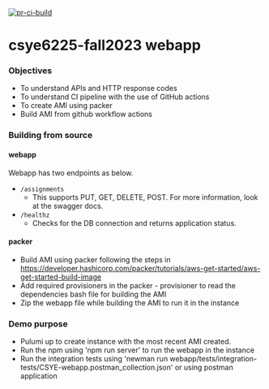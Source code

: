 [![pr-ci-build](https://github.com/neu-ramya/webapp/actions/workflows/pr_ci_build.yml/badge.svg)](https://github.com/neu-ramya/webapp/actions/workflows/pr_ci_build.yml)
# csye6225-fall2023 webapp

### Objectives

- To understand APIs and HTTP response codes
- To understand CI pipeline with the use of GitHub actions
- To create AMI using packer
- Build AMI from github workflow actions

### Building from source

#### webapp

Webapp has two endpoints as below.

- `/assignments`
  - This supports PUT, GET, DELETE, POST. For more information, look at the swagger docs.
- `/healthz`
  - Checks for the DB connection and returns application status.

#### packer

- Build AMI using packer following the steps in https://developer.hashicorp.com/packer/tutorials/aws-get-started/aws-get-started-build-image
- Add required provisioners in the packer - provisioner to read the dependencies bash file for building the AMI
- Zip the webapp file while building the AMI to run it in the instance

### Demo purpose

- Pulumi up to create instance with the most recent AMI created.
- Run the npm using 'npm run server' to run the webapp in the instance
- Run the integration tests using 'newman run webapp/tests/integration-tests/CSYE-webapp.postman_collection.json' or using postman application

